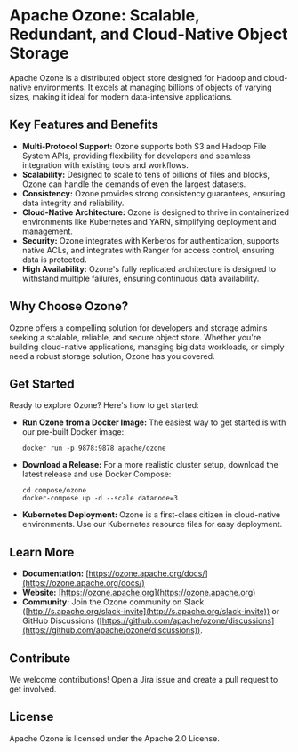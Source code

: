 # Apache Ozone: Scalable, Redundant, and Cloud-Native Object Storage

Apache Ozone is a distributed object store designed for Hadoop and cloud-native environments. It excels at managing billions of objects of varying sizes, making it ideal for modern data-intensive applications.

## Key Features and Benefits

*   **Multi-Protocol Support:** Ozone supports both S3 and Hadoop File System APIs, providing flexibility for developers and seamless integration with existing tools and workflows.
*   **Scalability:** Designed to scale to tens of billions of files and blocks, Ozone can handle the demands of even the largest datasets.
*   **Consistency:** Ozone provides strong consistency guarantees, ensuring data integrity and reliability.
*   **Cloud-Native Architecture:** Ozone is designed to thrive in containerized environments like Kubernetes and YARN, simplifying deployment and management.
*   **Security:** Ozone integrates with Kerberos for authentication, supports native ACLs, and integrates with Ranger for access control, ensuring data is protected.
*   **High Availability:** Ozone's fully replicated architecture is designed to withstand multiple failures, ensuring continuous data availability.

## Why Choose Ozone?

Ozone offers a compelling solution for developers and storage admins seeking a scalable, reliable, and secure object store. Whether you're building cloud-native applications, managing big data workloads, or simply need a robust storage solution, Ozone has you covered.

## Get Started

Ready to explore Ozone? Here's how to get started:

*   **Run Ozone from a Docker Image:** The easiest way to get started is with our pre-built Docker image:

    ```
    docker run -p 9878:9878 apache/ozone
    ```

*   **Download a Release:** For a more realistic cluster setup, download the latest release and use Docker Compose:

    ```
    cd compose/ozone
    docker-compose up -d --scale datanode=3
    ```

*   **Kubernetes Deployment:** Ozone is a first-class citizen in cloud-native environments. Use our Kubernetes resource files for easy deployment.

## Learn More

*   **Documentation:** [https://ozone.apache.org/docs/](https://ozone.apache.org/docs/)
*   **Website:** [https://ozone.apache.org](https://ozone.apache.org)
*   **Community:** Join the Ozone community on Slack ([http://s.apache.org/slack-invite](http://s.apache.org/slack-invite)) or GitHub Discussions ([https://github.com/apache/ozone/discussions](https://github.com/apache/ozone/discussions)).

## Contribute

We welcome contributions! Open a Jira issue and create a pull request to get involved.

## License

Apache Ozone is licensed under the Apache 2.0 License.